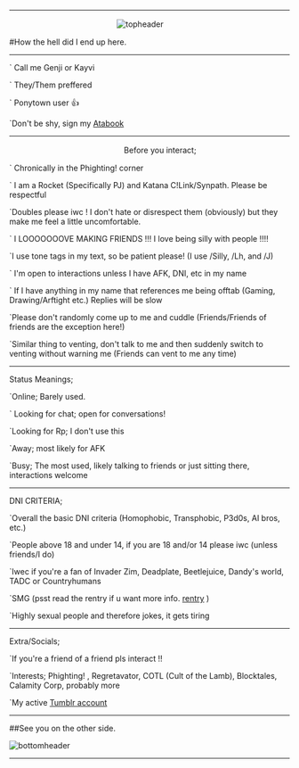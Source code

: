 ___
ㅤㅤㅤㅤㅤㅤㅤㅤㅤㅤㅤㅤㅤㅤㅤ![topheader](https://media.discordapp.net/attachments/1264351072991055942/1291521343979917322/image.png?ex=670af27b&is=6709a0fb&hm=fb7f2efb994e47dcce3a58ec1e0dd47e701e3a5edf7f885aec7aff844c1519aa&=&format=webp&quality=lossless&width=1600&height=365)

#How the hell did I end up here.

___

` Call me Genji or Kayvi

` They/Them preffered

` Ponytown user 👍

`Don't be shy, sign my [Atabook](https://genjisgarden.atabook.org/)

___

ㅤㅤㅤㅤㅤㅤㅤㅤㅤㅤㅤㅤㅤㅤㅤㅤBefore you interact;

` Chronically in the Phighting! corner

` I am a Rocket (Specifically PJ) and Katana C!Link/Synpath. Please be respectful

`Doubles please iwc ! I don't hate or disrespect them (obviously) but they make me feel a little uncomfortable.

` I LOOOOOOOVE MAKING FRIENDS !!! I love being silly with people !!!!

`I use tone tags in my text, so be patient please! (I use /Silly, /Lh, and /J)

` I'm open to interactions unless I have AFK, DNI, etc in my name

` If I have anything in my name that references me being offtab (Gaming, Drawing/Arftight etc.) Replies will be slow

`Please don't randomly come up to me and cuddle (Friends/Friends of friends are the exception here!)

`Similar thing to venting, don't talk to me and then suddenly switch to venting without warning me (Friends can vent to me any time)

___

Status Meanings;

`Online; Barely used.

` Looking for chat; open for conversations!

`Looking for Rp; I don't use this

`Away; most likely for AFK

`Busy; The most used, likely talking to friends or just sitting there, interactions welcome

___

DNI CRITERIA;

`Overall the basic DNI criteria (Homophobic, Transphobic, P3d0s, AI bros, etc.)

`People above 18 and under 14, if you are 18 and/or 14 please iwc (unless friends/I do)

`Iwec if you're a fan of Invader Zim, Deadplate, Beetlejuice, Dandy's world, TADC or Countryhumans

`SMG (psst read the rentry if u want more info. [rentry](rentry.co/smg-callout) )

`Highly sexual people and therefore jokes, it gets tiring

___

Extra/Socials;

`If you're a friend of a friend pls interact !!

`Interests; Phighting! , Regretavator, COTL (Cult of the Lamb), Blocktales, Calamity Corp, probably more

`My active [Tumblr account](https://www.tumblr.com/blog/hyp-fixator)

___

##See you on the other side.

![bottomheader](https://media.discordapp.net/attachments/1264351072991055942/1291521553065840740/image.png?ex=670af2ad&is=6709a12d&hm=4c2489a9d0ba7eabf49a9d09151c6f8483bc310d8da65d019f8eaa38dc55e72a&=&format=webp&quality=lossless&width=1375&height=3500)
___
